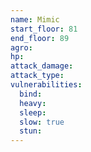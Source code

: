 ```yaml
---
name: Mimic
start_floor: 81
end_floor: 89
agro: 
hp: 
attack_damage: 
attack_type: 
vulnerabilities:
  bind: 
  heavy: 
  sleep: 
  slow: true
  stun: 
---
```

